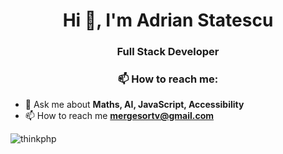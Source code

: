 <h1 align="center">Hi 👋, I'm Adrian Statescu</h1>
<h3 align="center">Full Stack Developer</h3>
<h3 align="center"> 📫 How to reach me: </h3>

- 💬 Ask me about **Maths, AI, JavaScript, Accessibility**
- 📫 How to reach me **mergesortv@gmail.com**

<p align="left"> <img src="https://komarev.com/ghpvc/?username=thinkphp" alt="thinkphp" /> </p>

<!--
**thinkphp/thinkphp** is a ✨ _special_ ✨ repository because its `README.md` (this file) appears on your GitHub profile.

Here are some ideas to get you started:

- 🔭 I’m currently working on ...
- 🌱 I’m currently learning ...
- 👯 I’m looking to collaborate on ...
- 🤔 I’m looking for help with ...
- 💬 Ask me about ...
- 📫 How to reach me: ...
- 😄 Pronouns: ...
- ⚡ Fun fact: ...
-->
